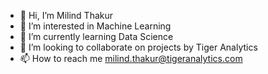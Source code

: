 - 👋 Hi, I’m Milind Thakur
- 👀 I’m interested in Machine Learning
- 🌱 I’m currently learning Data Science
- 💞️ I’m looking to collaborate on projects by Tiger Analytics
- 📫 How to reach me milind.thakur@tigeranalytics.com

<!---
milind-tiger/milind-tiger is a ✨ special ✨ repository because its `README.md` (this file) appears on your GitHub profile.
You can click the Preview link to take a look at your changes.
--->
